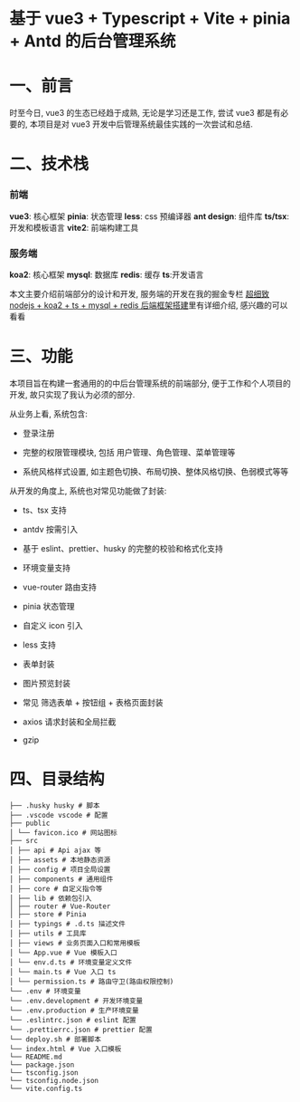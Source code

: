 # 基于 vue3 + Typescript + Vite + pinia + Antd 的后台管理系统

# 一、前言

时至今日, vue3 的生态已经趋于成熟, 无论是学习还是工作, 尝试 vue3 都是有必要的, 本项目是对 vue3 开发中后管理系统最佳实践的一次尝试和总结.

# 二、技术栈

### 前端

**vue3**: 核心框架
**pinia**: 状态管理
**less**: css 预编译器
**ant design**: 组件库
**ts/tsx**: 开发和模板语言
**vite2**: 前端构建工具

### 服务端

**koa2**: 核心框架
**mysql**: 数据库
**redis**: 缓存
**ts**:开发语言

本文主要介绍前端部分的设计和开发, 服务端的开发在我的掘金专栏 <a href="https://juejin.cn/column/7100898007582769160"  >超细致 nodejs + koa2 + ts + mysql + redis 后端框架搭建</a>里有详细介绍, 感兴趣的可以看看

# 三、功能

本项目旨在构建一套通用的的中后台管理系统的前端部分, 便于工作和个人项目的开发, 故只实现了我认为必须的部分.

从业务上看, 系统包含:

- 登录注册

- 完整的权限管理模块, 包括 用户管理、角色管理、菜单管理等

- 系统风格样式设置, 如主题色切换、布局切换、整体风格切换、色弱模式等等

从开发的角度上, 系统也对常见功能做了封装:

- ts、tsx 支持

- antdv 按需引入

- 基于 eslint、prettier、husky 的完整的校验和格式化支持

- 环境变量支持

- vue-router 路由支持

- pinia 状态管理

- 自定义 icon 引入

- less 支持

- 表单封装

- 图片预览封装

- 常见 筛选表单 + 按钮组 + 表格页面封装

- axios 请求封装和全局拦截

- gzip

# 四、目录结构

```
├── .husky husky # 脚本
├── .vscode vscode # 配置
├── public
│ └── favicon.ico # 网站图标
├── src
│ ├── api # Api ajax 等
│ ├── assets # 本地静态资源
│ ├── config # 项目全局设置
│ ├── components # 通用组件
│ ├── core # 自定义指令等
│ ├── lib # 依赖包引入
│ ├── router # Vue-Router
│ ├── store # Pinia
│ ├── typings # .d.ts 描述文件
│ ├── utils # 工具库
│ ├── views # 业务页面入口和常用模板
│ └── App.vue # Vue 模板入口
│ └── env.d.ts # 环境变量定义文件
│ └── main.ts # Vue 入口 ts
│ └── permission.ts # 路由守卫(路由权限控制)
└── .env # 环境变量
└── .env.development # 开发环境变量
└── .env.production # 生产环境变量
└── .eslintrc.json # eslint 配置
└── .prettierrc.json # prettier 配置
└── deploy.sh # 部署脚本
└── index.html # Vue 入口模板
└── README.md
└── package.json
└── tsconfig.json
└── tsconfig.node.json
└── vite.config.ts
```
